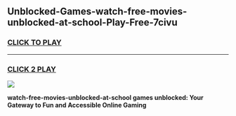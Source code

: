 
## Unblocked-Games-watch-free-movies-unblocked-at-school-Play-Free-7civu
<h3>
<a href="https://premium76.site?title=watch-free-movies-unblocked-at-school&ref=18A1">CLICK TO PLAY</a></h3>
<hr>

<h3>
<a href="https://premium76.site?title=watch-free-movies-unblocked-at-school&ref=18A1">CLICK 2 PLAY</a>
  
</h3>

<a href="https://premium76.site?title=watch-free-movies-unblocked-at-school&ref=18A1"><img src="https://clearcache.store/games.png"></a>


**watch-free-movies-unblocked-at-school games unblocked: Your Gateway to Fun and Accessible Online Gaming**
